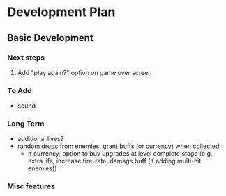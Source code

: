 # Development Plan

## Basic Development

### Next steps
1. Add "play again?" option on game over screen

### To Add
- sound

### Long Term
- additional lives?
- random drops from enemies. grant buffs (or currency) when collected
  - if currency, option to buy upgrades at level complete stage (e.g. extra life, increase fire-rate, damage buff (if adding multi-hit enemies))

### Misc features